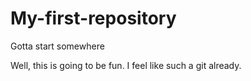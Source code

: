 # My-first-repository
Gotta start somewhere

Well, this is going to be fun. I feel like such a git already.
